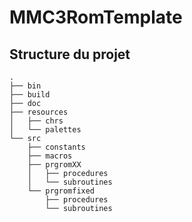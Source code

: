 # MMC3RomTemplate

## Structure du projet

~~~
.
├── bin
├── build
├── doc
├── resources
│   ├── chrs
│   └── palettes
└── src
    ├── constants
    ├── macros
    ├── prgromXX
    │   ├── procedures
    │   └── subroutines
    └── prgromfixed
        ├── procedures
        └── subroutines
~~~
